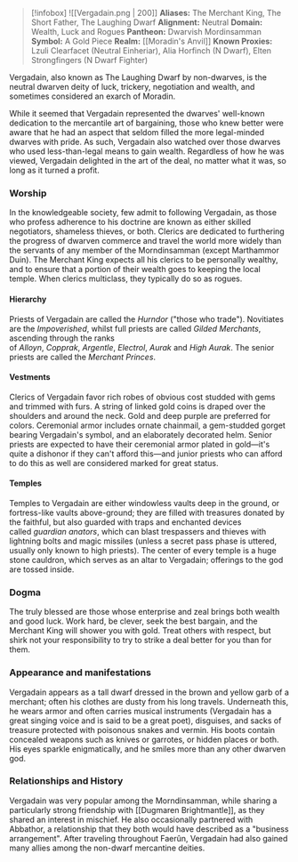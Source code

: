 > [!infobox]
> ![[Vergadain.png | 200]]
>  **Aliases:** The Merchant King, The Short Father, The Laughing Dwarf
> **Alignment:** Neutral
> **Domain:** Wealth, Luck and Rogues
> **Pantheon:** Dwarvish Mordinsamman
> **Symbol:** A Gold Piece
> **Realm:** [[Moradin's Anvil]]
> **Known Proxies:** Lzuli Clearfacet (Neutral Einheriar), Alia Horfinch (N Dwarf), Elten Strongfingers (N Dwarf Fighter)

Vergadain, also known as The Laughing Dwarf by non-dwarves, is the neutral dwarven deity of luck, trickery, negotiation and wealth, and sometimes considered an exarch of Moradin.

While it seemed that Vergadain represented the dwarves' well-known dedication to the mercantile art of bargaining, those who knew better were aware that he had an aspect that seldom filled the more legal-minded dwarves with pride. As such, Vergadain also watched over those dwarves who used less-than-legal means to gain wealth. Regardless of how he was viewed, Vergadain delighted in the art of the deal, no matter what it was, so long as it turned a profit.

### Worship
In the knowledgeable society, few admit to following Vergadain, as those who profess adherence to his doctrine are known as either skilled negotiators, shameless thieves, or both. Clerics are dedicated to furthering the progress of dwarven commerce and travel the world more widely than the servants of any member of the Morndinsamman (except Marthammor Duin). The Merchant King expects all his clerics to be personally wealthy, and to ensure that a portion of their wealth goes to keeping the local temple. When clerics multiclass, they typically do so as rogues.

#### Hierarchy
Priests of Vergadain are called the _Hurndor_ ("those who trade"). Novitiates are the _Impoverished_, whilst full priests are called _Gilded Merchants_, ascending through the ranks of _Alloyn_, _Copprak_, _Argentle_, _Electrol_, _Aurak_ and _High Aurak_. The senior priests are called the _Merchant Princes_.

#### Vestments
Clerics of Vergadain favor rich robes of obvious cost studded with gems and trimmed with furs. A string of linked gold coins is draped over the shoulders and around the neck. Gold and deep purple are preferred for colors. Ceremonial armor includes ornate chainmail, a gem-studded gorget bearing Vergadain's symbol, and an elaborately decorated helm. Senior priests are expected to have their ceremonial armor plated in gold—it's quite a dishonor if they can't afford this—and junior priests who can afford to do this as well are considered marked for great status.

#### Temples
Temples to Vergadain are either windowless vaults deep in the ground, or fortress-like vaults above-ground; they are filled with treasures donated by the faithful, but also guarded with traps and enchanted devices called _guardian anators_, which can blast trespassers and thieves with lightning bolts and magic missiles (unless a secret pass phase is uttered, usually only known to high priests). The center of every temple is a huge stone cauldron, which serves as an altar to Vergadain; offerings to the god are tossed inside.

### Dogma
The truly blessed are those whose enterprise and zeal brings both wealth and good luck. Work hard, be clever, seek the best bargain, and the Merchant King will shower you with gold. Treat others with respect, but shirk not your responsibility to try to strike a deal better for you than for them.

### Appearance and manifestations
Vergadain appears as a tall dwarf dressed in the brown and yellow garb of a merchant; often his clothes are dusty from his long travels. Underneath this, he wears armor and often carries musical instruments (Vergadain has a great singing voice and is said to be a great poet), disguises, and sacks of treasure protected with poisonous snakes and vermin. His boots contain concealed weapons such as knives or garrotes, or hidden places or both. His eyes sparkle enigmatically, and he smiles more than any other dwarven god.

### Relationships and History
Vergadain was very popular among the Morndinsamman, while sharing a particularly strong friendship with [[Dugmaren Brightmantle]], as they shared an interest in mischief. He also occasionally partnered with Abbathor, a relationship that they both would have described as a "business arrangement". After traveling throughout Faerûn, Vergadain had also gained many allies among the non-dwarf mercantine deities.
